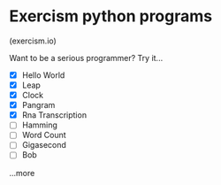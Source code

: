# Exercism python programs
(exercism.io)



Want to be a serious programmer? Try it...

- [x] Hello World
- [x] Leap
- [x] Clock
- [x] Pangram
- [x] Rna Transcription
- [ ] Hamming
- [ ] Word Count
- [ ] Gigasecond
- [ ] Bob

...more
